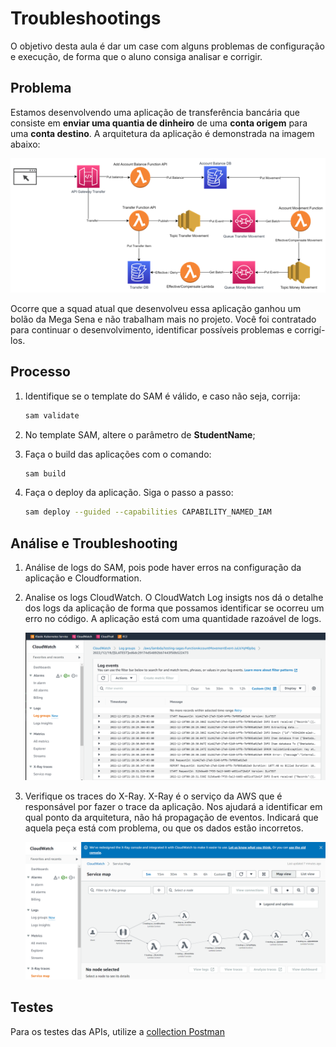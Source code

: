 # Troubleshootings

O objetivo desta aula é dar um case com alguns problemas de configuração e execução, de forma que o aluno consiga analisar e corrigir.

## Problema

Estamos desenvolvendo uma aplicação de transferência bancária que consiste em **enviar uma quantia de dinheiro** de uma **conta origem** para uma **conta destino**. A arquitetura da aplicação é demonstrada na imagem abaixo:

![Arquitetura](images/hands-on.png)

Ocorre que a squad atual que desenvolveu essa aplicação ganhou um bolão da Mega Sena e não trabalham mais no projeto. Você foi contratado para continuar o desenvolvimento, identificar possíveis problemas e corrigí-los.

## Processo

1. Identifique se o template do SAM é válido, e caso não seja, corrija:
    ```sh
    sam validate
    ```
1. No template SAM, altere o parâmetro de **StudentName**; 

1. Faça o build das aplicações com o comando:
    ```sh
    sam build
    ```

1. Faça o deploy da aplicação. Siga o passo a passo:
    ```sh
    sam deploy --guided --capabilities CAPABILITY_NAMED_IAM
    ```

## Análise e Troubleshooting

1. Análise de logs do SAM, pois pode haver erros na configuração da aplicação e Cloudformation.

1. Analise os logs CloudWatch. O CloudWatch Log insigts nos dá o detalhe dos logs da aplicação de forma que possamos identificar se ocorreu um erro no código. A aplicação está com uma quantidade razoável de logs.

    ![Logs](images/logs.png)

1. Verifique os traces do X-Ray. X-Ray é o serviço da AWS que é responsável por fazer o trace da aplicação. Nos ajudará a identificar em qual ponto da arquitetura, não há propagação de eventos. Indicará que aquela peça está com problema, ou que os dados estão incorretos.

    ![Logs](images/x-ray.png)


## Testes

Para os testes das APIs, utilize a [collection Postman](https://github.com/ortisan/fiap-training/blob/main/aulas/troubleshootings/postman-collection.zip)